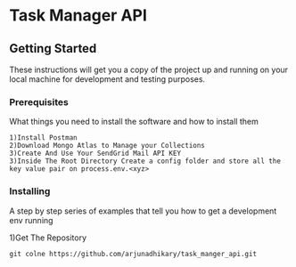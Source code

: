 # Task Manager API



## Getting Started

These instructions will get you a copy of the project up and running on your local machine for development and testing purposes. 

### Prerequisites

What things you need to install the software and how to install them

```
1)Install Postman
2)Download Mongo Atlas to Manage your Collections
3)Create And Use Your SendGrid Mail API KEY
3)Inside The Root Directory Create a config folder and store all the key value pair on process.env.<xyz>

```

### Installing

A step by step series of examples that tell you how to get a development env running

1)Get The Repository 

```
git colne https://github.com/arjunadhikary/task_manger_api.git
```


